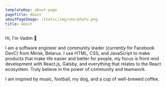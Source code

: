 ```yaml
---
templateKey: about-page
pageTitle: About
aboutPageImage: /static/img/cms/photo.png
title: About
---
```

  Hi, I'm Vadim 👋

  I am a software engineer and community leader (currently for Facebook DevC) from Minsk, Belarus. I use HTML, CSS, and JavaScript to make products that make life easier and better for people, my focus is front-end development with React.js, Gatsby, and everything that relates to the React ecosystem. Truly believe in the power of community and teamwork.

  I am inspired by music, football, my dog, and a cup of well-brewed coffee.

